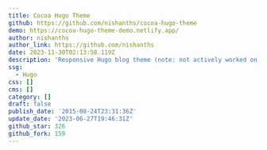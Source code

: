 ```yaml
---
title: Cocoa Hugo Theme
github: https://github.com/nishanths/cocoa-hugo-theme
demo: https://cocoa-hugo-theme-demo.netlify.app/
author: nishanths
author_link: https://github.com/nishanths
date: 2023-11-30T02:13:58.119Z
description: 'Responsive Hugo blog theme (note: not actively worked on)'
ssg:
  - Hugo
css: []
cms: []
category: []
draft: false
publish_date: '2015-08-24T23:31:36Z'
update_date: '2023-06-27T19:46:31Z'
github_star: 326
github_fork: 159
---
```


